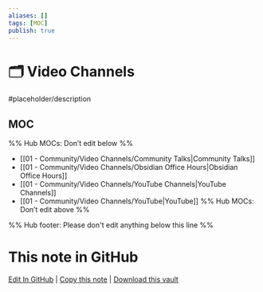 ```yaml
---
aliases: []
tags: [MOC]
publish: true
---
```


# 🗂️ Video Channels

#placeholder/description

## MOC

%% Hub MOCs: Don’t edit below %%

- [[01 - Community/Video Channels/Community Talks|Community Talks]]
- [[01 - Community/Video Channels/Obsidian Office Hours|Obsidian Office Hours]]
- [[01 - Community/Video Channels/YouTube Channels|YouTube Channels]]
- [[01 - Community/Video Channels/YouTube|YouTube]]
  %% Hub MOCs: Don’t edit above %%

%% Hub footer: Please don't edit anything below this line %%

# This note in GitHub

<span class="git-footer">[Edit In GitHub](https://github.dev/obsidian-community/obsidian-hub/blob/main/01%20-%20Community/Video%20Channels/%F0%9F%97%82%EF%B8%8F%20Video%20Channels.md "git-hub-edit-note") | [Copy this note](https://raw.githubusercontent.com/obsidian-community/obsidian-hub/main/01%20-%20Community/Video%20Channels/%F0%9F%97%82%EF%B8%8F%20Video%20Channels.md "git-hub-copy-note") | [Download this vault](https://github.com/obsidian-community/obsidian-hub/archive/refs/heads/main.zip "git-hub-download-vault") </span>
